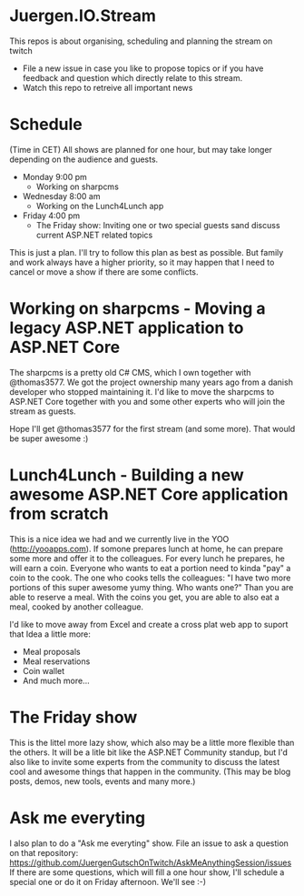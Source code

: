 # Juergen.IO.Stream
This repos is about organising, scheduling and planning the stream on twitch 

* File a new issue in case you like to propose topics or if you have feedback and question which directly relate to this stream.
* Watch this repo to retreive all important news 

# Schedule
(Time in CET)
All shows are planned for one hour, but may take longer depending on the audience and guests.
* Monday 9:00 pm
  * Working on sharpcms
* Wednesday 8:00 am
  * Working on the Lunch4Lunch app
* Friday 4:00 pm
  * The Friday show: Inviting one or two special guests sand discuss current  ASP.NET related topics

This is just a plan. I'll try to follow this plan as best as possible. But family and work always have a higher priority, so it may happen that I need to cancel or move a show if there are some conflicts.

# Working on sharpcms - Moving a legacy ASP.NET application to ASP.NET Core
The sharpcms is a pretty old C# CMS, which I own together with @thomas3577. We got the project ownership many years ago from a danish developer who stopped maintaining it. I'd like to move the sharpcms to ASP.NET Core together with you and some other experts who will join the stream as guests.

Hope I'll get @thomas3577 for the first stream (and some more). That would be super awesome :)

# Lunch4Lunch - Building a new awesome ASP.NET Core application from scratch
This is a nice idea we had and we currently live in the YOO (http://yooapps.com). If somone prepares lunch at home, he can prepare some more and offer it to the colleagues. For every lunch he prepares, he will earn a coin. Everyone who wants to eat a portion need to kinda "pay" a coin to the cook. The one who cooks tells the colleagues: "I have two more portions of this super awesome yumy thing. Who wants one?" Than you are able to reserve a meal. With the coins you get, you are able to also eat a meal, cooked by another colleague.

I'd like to move away from Excel and create a cross plat web app to suport that Idea a little more: 
* Meal proposals 
* Meal reservations
* Coin wallet
* And much more...

# The Friday show
This is the littel more lazy show, which also may be a little more flexible than the others. It will be a litle bit like the ASP.NET Community standup, but I'd also like to invite some experts from the community to discuss the latest cool and awesome things that happen in the community. (This may be blog posts, demos, new tools, events and many more.)

# Ask me everyting
I also plan to do a "Ask me everyting" show. File an issue to ask a question on that repository: https://github.com/JuergenGutschOnTwitch/AskMeAnythingSession/issues
If there are some questions, which will fill a one hour show, I'll schedule a special one or do it on Friday afternoon. We'll see :-)
